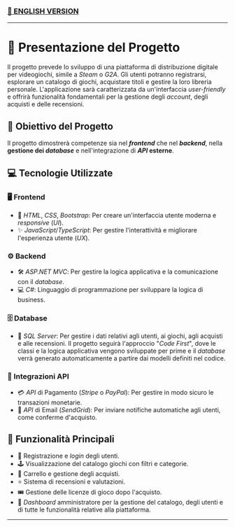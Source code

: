 ### [🏴 ENGLISH VERSION](README.en.md)
---
# 📖 Presentazione del Progetto
Il progetto prevede lo sviluppo di una piattaforma di distribuzione digitale per videogiochi, simile a _Steam_ o _G2A_. Gli utenti potranno registrarsi, esplorare un catalogo di giochi, acquistare titoli e gestire la loro libreria personale. L'applicazione sarà caratterizzata da un'interfaccia _user-friendly_ e offrirà funzionalità fondamentali per la gestione degli _account_, degli acquisti e delle recensioni.

## 🎯 Obiettivo del Progetto
Il progetto dimostrerà competenze sia nel _**frontend**_ che nel _**backend**_, nella **gestione dei _database_** e nell'integrazione di **_API_ esterne**. 

## 💻 Tecnologie Utilizzate

### 🖥️ Frontend
- 🎨 _HTML_, _CSS_, _Bootstrap_: Per creare un'interfaccia utente moderna e _responsive_ (_UI_).
- ✨ _JavaScript_/_TypeScript_: Per gestire l'interattività e migliorare l'esperienza utente (_UX_).

### ⚙️ Backend
- 🛠 _ASP.NET MVC_: Per gestire la logica applicativa e la comunicazione con il _database_.
- 💻 _C#_: Linguaggio di programmazione per sviluppare la logica di business.
### 🗄️ Database
- 💾 _SQL Server_: Per gestire i dati relativi agli utenti, ai giochi, agli acquisti e alle recensioni.
Il progetto seguirà l'approccio "_Code First_", dove le classi e la logica applicativa vengono sviluppate per prime e il _database_ verrà generato automaticamente a partire dai modelli definiti nel codice.
### 🔗 Integrazioni API
- 💳 _API_ di Pagamento (_Stripe_ o _PayPal_): Per gestire in modo sicuro le transazioni monetarie.
- 📧 _API_ di Email (_SendGrid_): Per inviare notifiche automatiche agli utenti, come conferme d'acquisto.
## 🚀 Funzionalità Principali
- 👤 Registrazione e _login_ degli utenti.
- 🕹 Visualizzazione del catalogo giochi con filtri e categorie.
- 🛒 Carrello e gestione degli acquisti.
- ⭐ Sistema di recensioni e valutazioni.
- 🎟 Gestione delle licenze di gioco dopo l'acquisto.
- 🔧 _Dashboard_ amministratore per la gestione del catalogo, degli utenti e di tutte le funzionalità relative alla piattaforma.
---
